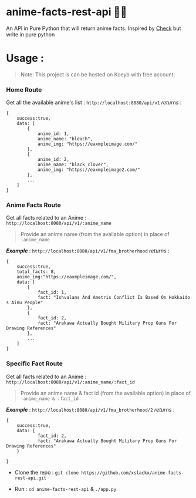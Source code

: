 
# anime-facts-rest-api 🐱‍🚀

An API in Pure Python that will return anime facts. 
Inspired by [Check](https://chandan-02.github.io/anime-facts-rest-api/) but write in pure python

# Usage :

  > Note: This project is can be hosted on Koeyb with free account;

### Home Route
Get all the available anime's list : `http://localhost:8080/api/v1`
*returns* : 
```
{
	success:true,
	data: [
		{
			anime_id: 1,
			anime_name: "bleach",
			anime_img: "https://eaxmpleimage.com/"
		},
		{
			anime_id: 2,
			anime_name: "black_clover",
			anime_img: "https://eaxmpleimage2.com/"
		},
		...
	]
}
```
### Anime Facts Route 
Get all facts related to an Anime  : `http://localhost:8080/api/v1/:anime_name`
> Provide an anime name (from the available option) in place of `:anime_name`

***Example*** : 
`http://localhost:8080/api/v1/fma_brotherhood`
*returns* : 
```
{
	success:true,
	total_facts: 8,
	anime_img:"https://eaxmpleimage.com/",
	data: [
		{
			fact_id: 1,
			fact: "Ishvalans And Ametris Conflict Is Based On Hokkaido s Ainu People"
		},
		{
			fact_id: 2,
			fact: "Arakawa Actually Bought Military Prop Guns For Drawing References"
		},
		...
	]
}	
```
### Specific Fact Route 
Get all facts related to an Anime  : `http://localhost:8080/api/v1/:anime_name/:fact_id`
> Provide an anime name & fact id (from the available option) in place of `:anime_name & :fact_id`

***Example*** : 
`http://localhost:8080/api/v1/fma_brotherhood/2`
*returns* : 
```
{
	success:true,
	data: {
			fact_id: 2,
			fact: "Arakawa Actually Bought Military Prop Guns For Drawing References"
	}
	
}
```

- Clone the repo : `git clone https://github.com/xslackx/anime-facts-rest-api.git`

- Run : `cd anime-facts-rest-api` & `./app.py`

